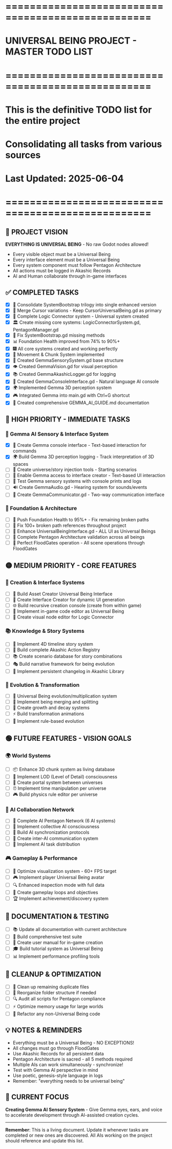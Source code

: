 # ==================================================
# UNIVERSAL BEING PROJECT - MASTER TODO LIST
# ==================================================
# This is the definitive TODO list for the entire project
# Consolidating all tasks from various sources
# Last Updated: 2025-06-04
# ==================================================

## 🌌 PROJECT VISION
**EVERYTHING IS UNIVERSAL BEING** - No raw Godot nodes allowed!
- Every visible object must be a Universal Being
- Every interface element must be a Universal Being  
- Every system component must follow Pentagon Architecture
- All actions must be logged in Akashic Records
- AI and Human collaborate through in-game interfaces

## ✅ COMPLETED TASKS
- [x] 🔄 Consolidate SystemBootstrap trilogy into single enhanced version
- [x] 🎯 Merge Cursor variations - Keep CursorUniversalBeing.gd as primary
- [x] 🔌 Complete Logic Connector system - Universal system created
- [x] 🏛️ Create missing core systems: LogicConnectorSystem.gd, PentagonManager.gd
- [x] 🔧 Fix SystemBootstrap.gd missing methods
- [x] 📊 Foundation Health improved from 74% to 90%+
- [x] 🎆 All core systems created and working perfectly
- [x] 🚶 Movement & Chunk System implemented
- [x] 📁 Created GemmaSensorySystem.gd base structure
- [x] 👁️ Created GemmaVision.gd for visual perception
- [x] 📚 Created GemmaAkashicLogger.gd for logging
- [x] 💬 Created GemmaConsoleInterface.gd - Natural language AI console
- [x] 🌍 Implemented Gemma 3D perception system
- [x] 🎮 Integrated Gemma into main.gd with Ctrl+G shortcut
- [x] 📖 Created comprehensive GEMMA_AI_GUIDE.md documentation

## 🔴 HIGH PRIORITY - IMMEDIATE TASKS

### 🤖 Gemma AI Sensory & Interface System
- [x] 💬 Create Gemma console interface - Text-based interaction for commands
- [x] 🌍 Build Gemma 3D perception logging - Track interpretation of 3D spaces  
- [ ] 🌌 Create universe/story injection tools - Starting scenarios
- [ ] 🎨 Enable Gemma access to interface creator - Text-based UI interaction
- [ ] 🧪 Test Gemma sensory systems with console prints and logs
- [ ] 🔊 Create GemmaAudio.gd - Hearing system for sounds/events
- [ ] 🤝 Create GemmaCommunicator.gd - Two-way communication interface

### 🔧 Foundation & Architecture 
- [ ] 🚨 Push Foundation Health to 95%+ - Fix remaining broken paths
- [ ] 🔗 Fix 100+ broken path references throughout project
- [ ] 🎯 Enhance UniversalBeingInterface.gd - ALL UI as Universal Beings
- [ ] 🔺 Complete Pentagon Architecture validation across all beings
- [ ] 🌊 Perfect FloodGates operation - All scene operations through FloodGates

## 🟡 MEDIUM PRIORITY - CORE FEATURES

### 🎨 Creation & Interface Systems
- [ ] 🎨 Build Asset Creator Universal Being Interface
- [ ] 🔧 Create Interface Creator for dynamic UI generation
- [ ] 🌐 Build recursive creation console (create from within game)
- [ ] 📝 Implement in-game code editor as Universal Being
- [ ] 🎯 Create visual node editor for Logic Connector

### 📚 Knowledge & Story Systems  
- [ ] 📖 Implement 4D timeline story system
- [ ] 🌌 Build complete Akashic Action Registry
- [ ] 📚 Create scenario database for story combinations
- [ ] 🎭 Build narrative framework for being evolution
- [ ] 📜 Implement persistent changelog in Akashic Library

### 🦋 Evolution & Transformation
- [ ] 🔮 Universal Being evolution/multiplication system
- [ ] 🧬 Implement being merging and splitting
- [ ] 🌱 Create growth and decay systems
- [ ] ⚡ Build transformation animations
- [ ] 🎲 Implement rule-based evolution

## 🟢 FUTURE FEATURES - VISION GOALS

### 🌍 World Systems
- [ ] 📦 Enhance 3D chunk system as living database
- [ ] 🌊 Implement LOD (Level of Detail) consciousness  
- [ ] 🚪 Create portal system between universes
- [ ] ⏰ Implement time manipulation per universe
- [ ] 🎮 Build physics rule editor per universe

### 🤖 AI Collaboration Network
- [ ] 🤖 Complete AI Pentagon Network (6 AI systems)
- [ ] 🧠 Implement collective AI consciousness
- [ ] 🔄 Build AI synchronization protocols
- [ ] 📡 Create inter-AI communication system
- [ ] 🎯 Implement AI task distribution

### 🎮 Gameplay & Performance
- [ ] 🌟 Optimize visualization system - 60+ FPS target
- [ ] 🎮 Implement player Universal Being avatar
- [ ] 🔍 Enhanced inspection mode with full data
- [ ] 🎲 Create gameplay loops and objectives
- [ ] 🏆 Implement achievement/discovery system

## 📝 DOCUMENTATION & TESTING
- [ ] 📚 Update all documentation with current architecture
- [ ] 🧪 Build comprehensive test suite
- [ ] 📖 Create user manual for in-game creation
- [ ] 🎓 Build tutorial system as Universal Being
- [ ] 📊 Implement performance profiling tools

## 🔧 CLEANUP & OPTIMIZATION
- [ ] 🧹 Clean up remaining duplicate files
- [ ] 📁 Reorganize folder structure if needed
- [ ] 🔍 Audit all scripts for Pentagon compliance
- [ ] ⚡ Optimize memory usage for large worlds
- [ ] 🎯 Refactor any non-Universal Being code

## 💡 NOTES & REMINDERS
- Everything must be a Universal Being - NO EXCEPTIONS!
- All changes must go through FloodGates
- Use Akashic Records for all persistent data
- Pentagon Architecture is sacred - all 5 methods required
- Multiple AIs can work simultaneously - synchronize!
- Test with Gemma AI perspective in mind
- Use poetic, genesis-style language in logs
- Remember: "everything needs to be universal being"

## 🎯 CURRENT FOCUS
**Creating Gemma AI Sensory System** - Give Gemma eyes, ears, and voice to accelerate development through AI-assisted creation cycles.

---
**Remember**: This is a living document. Update it whenever tasks are completed or new ones are discovered. All AIs working on the project should reference and update this list.
